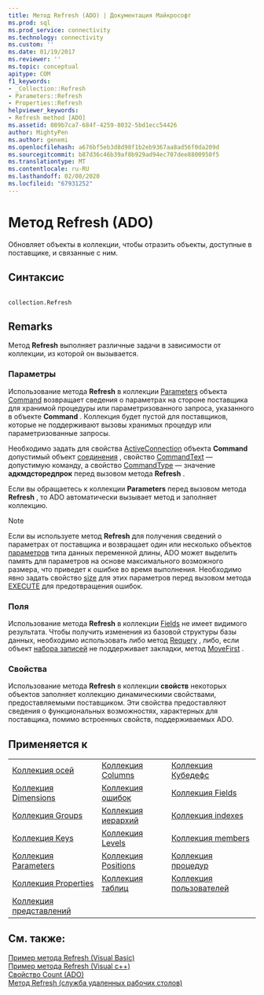 ```yaml
---
title: Метод Refresh (ADO) | Документация Майкрософт
ms.prod: sql
ms.prod_service: connectivity
ms.technology: connectivity
ms.custom: ''
ms.date: 01/19/2017
ms.reviewer: ''
ms.topic: conceptual
apitype: COM
f1_keywords:
- _Collection::Refresh
- Parameters::Refresh
- Properties::Refresh
helpviewer_keywords:
- Refresh method [ADO]
ms.assetid: 089b7ca7-684f-4259-8032-5bd1ecc54426
author: MightyPen
ms.author: genemi
ms.openlocfilehash: a676bf5eb3d8d98f1b2eb9367aa8ad56f0da209d
ms.sourcegitcommit: b87d36c46b39af8b929ad94ec707dee8800950f5
ms.translationtype: MT
ms.contentlocale: ru-RU
ms.lasthandoff: 02/08/2020
ms.locfileid: "67931252"
---
```

# <a name="refresh-method-ado"></a>Метод Refresh (ADO)
Обновляет объекты в коллекции, чтобы отразить объекты, доступные в поставщике, и связанные с ним.  
  
## <a name="syntax"></a>Синтаксис  
  
```  
  
collection.Refresh  
```  
  
## <a name="remarks"></a>Remarks  
 Метод **Refresh** выполняет различные задачи в зависимости от коллекции, из которой он вызывается.  
  
### <a name="parameters"></a>Параметры  
 Использование метода **Refresh** в коллекции [Parameters](../../../ado/reference/ado-api/parameters-collection-ado.md) объекта [Command](../../../ado/reference/ado-api/command-object-ado.md) возвращает сведения о параметрах на стороне поставщика для хранимой процедуры или параметризованного запроса, указанного в объекте **Command** . Коллекция будет пустой для поставщиков, которые не поддерживают вызовы хранимых процедур или параметризованные запросы.  
  
 Необходимо задать для свойства [ActiveConnection](../../../ado/reference/ado-api/activeconnection-property-ado.md) объекта **Command** допустимый объект [соединения](../../../ado/reference/ado-api/connection-object-ado.md) , свойство [CommandText](../../../ado/reference/ado-api/commandtext-property-ado.md) — допустимую команду, а свойство [CommandType](../../../ado/reference/ado-api/commandtype-property-ado.md) — значение **адкмдсторедпрок** перед вызовом метода **Refresh** .  
  
 Если вы обращаетесь к коллекции **Parameters** перед вызовом метода **Refresh** , то ADO автоматически вызывает метод и заполняет коллекцию.  
  
> [!NOTE]
>  Если вы используете метод **Refresh** для получения сведений о параметрах от поставщика и возвращает один или несколько объектов [параметров](../../../ado/reference/ado-api/parameter-object.md) типа данных переменной длины, ADO может выделить память для параметров на основе максимального возможного размера, что приведет к ошибке во время выполнения. Необходимо явно задать свойство [size](../../../ado/reference/ado-api/size-property-ado-parameter.md) для этих параметров перед вызовом метода [EXECUTE](../../../ado/reference/ado-api/execute-method-ado-command.md) для предотвращения ошибок.  
  
### <a name="fields"></a>Поля  
 Использование метода **Refresh** в коллекции [Fields](../../../ado/reference/ado-api/fields-collection-ado.md) не имеет видимого результата. Чтобы получить изменения из базовой структуры базы данных, необходимо использовать либо метод [Requery](../../../ado/reference/ado-api/requery-method.md) , либо, если объект [набора записей](../../../ado/reference/ado-api/recordset-object-ado.md) не поддерживает закладки, метод [MoveFirst](../../../ado/reference/ado-api/movefirst-movelast-movenext-and-moveprevious-methods-ado.md) .  
  
### <a name="properties"></a>Свойства  
 Использование метода **Refresh** в коллекции **свойств** некоторых объектов заполняет коллекцию динамическими свойствами, предоставляемыми поставщиком. Эти свойства предоставляют сведения о функциональных возможностях, характерных для поставщика, помимо встроенных свойств, поддерживаемых ADO.  
  
## <a name="applies-to"></a>Применяется к  
  
||||  
|-|-|-|  
|[Коллекция осей](../../../ado/reference/ado-md-api/axes-collection-ado-md.md)|[Коллекция Columns](../../../ado/reference/adox-api/columns-collection-adox.md)|[Коллекция Кубедефс](../../../ado/reference/ado-md-api/cubedefs-collection-ado-md.md)|  
|[Коллекция Dimensions](../../../ado/reference/ado-md-api/dimensions-collection-ado-md.md)|[Коллекция ошибок](../../../ado/reference/ado-api/errors-collection-ado.md)|[Коллекция Fields](../../../ado/reference/ado-api/fields-collection-ado.md)|  
|[Коллекция Groups](../../../ado/reference/adox-api/groups-collection-adox.md)|[Коллекция иерархий](../../../ado/reference/ado-md-api/hierarchies-collection-ado-md.md)|[Коллекция indexes](../../../ado/reference/adox-api/indexes-collection-adox.md)|  
|[Коллекция Keys](../../../ado/reference/adox-api/keys-collection-adox.md)|[Коллекция Levels](../../../ado/reference/ado-md-api/levels-collection-ado-md.md)|[Коллекция members](../../../ado/reference/ado-md-api/members-collection-ado-md.md)|  
|[Коллекция Parameters](../../../ado/reference/ado-api/parameters-collection-ado.md)|[Коллекция Positions](../../../ado/reference/ado-md-api/positions-collection-ado-md.md)|[Коллекция процедур](../../../ado/reference/adox-api/procedures-collection-adox.md)|  
|[Коллекция Properties](../../../ado/reference/ado-api/properties-collection-ado.md)|[Коллекция таблиц](../../../ado/reference/adox-api/tables-collection-adox.md)|[Коллекция пользователей](../../../ado/reference/adox-api/users-collection-adox.md)|  
|[Коллекция представлений](../../../ado/reference/adox-api/views-collection-adox.md)|||  
  
## <a name="see-also"></a>См. также:  
 [Пример метода Refresh (Visual Basic)](../../../ado/reference/ado-api/refresh-method-example-vb.md)   
 [Пример метода Refresh (Visual c++)](../../../ado/reference/ado-api/refresh-method-example-vc.md)   
 [Свойство Count (ADO)](../../../ado/reference/ado-api/count-property-ado.md)   
 [Метод Refresh (служба удаленных рабочих столов)](../../../ado/reference/rds-api/refresh-method-rds.md)
